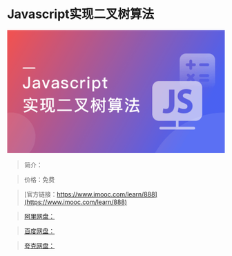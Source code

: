 # Javascript实现二叉树算法

![img](../../assets/5fe442fd00018a1405400304.jpg)

> 简介：

> 价格：免费

> [官方链接：https://www.imooc.com/learn/888](https://www.imooc.com/learn/888)

> [阿里网盘：]()

> [百度网盘：]()

> [夸克网盘：]()
